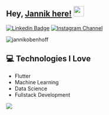 ## Hey, [Jannik here!](https://www.youtube.com/channel/UCietjxpksncMdOUkycv5nqA)  <img src="https://media.giphy.com/media/hvRJCLFzcasrR4ia7z/giphy.gif" width="28px" height="28px">

[![Linkedin Badge](https://img.shields.io/badge/-jannikobenhoff-blue?style=flat-square&logo=Linkedin&logoColor=white&link=https://www.linkedin.com/in/haany-ali)](https://www.linkedin.com/in/jannikobenhoff) [![Instagram Channel](https://img.shields.io/badge/Instagram-E4405F?style=for-the-badge&logo=instagram&logoColor=white)](https://www.instagram.com/jannikobenhoff)
<p align="left"> <img src="https://komarev.com/ghpvc/?username=jannikobenhoff" alt="jannikobenhoff" /> </p>

## :computer: Technologies I Love
* Flutter
* Machine Learning
* Data Science
* Fullstack Development

<img src = "https://github-readme-stats.vercel.app/api/top-langs/?username=jannikobenhoff&layout=compact">
